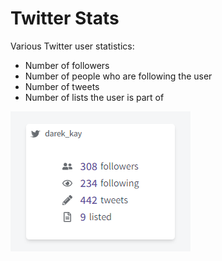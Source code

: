 # Twitter Stats

Various Twitter user statistics:

- Number of followers
- Number of people who are following the user
- Number of tweets
- Number of lists the user is part of

![](./img/twitter-stats.png)
